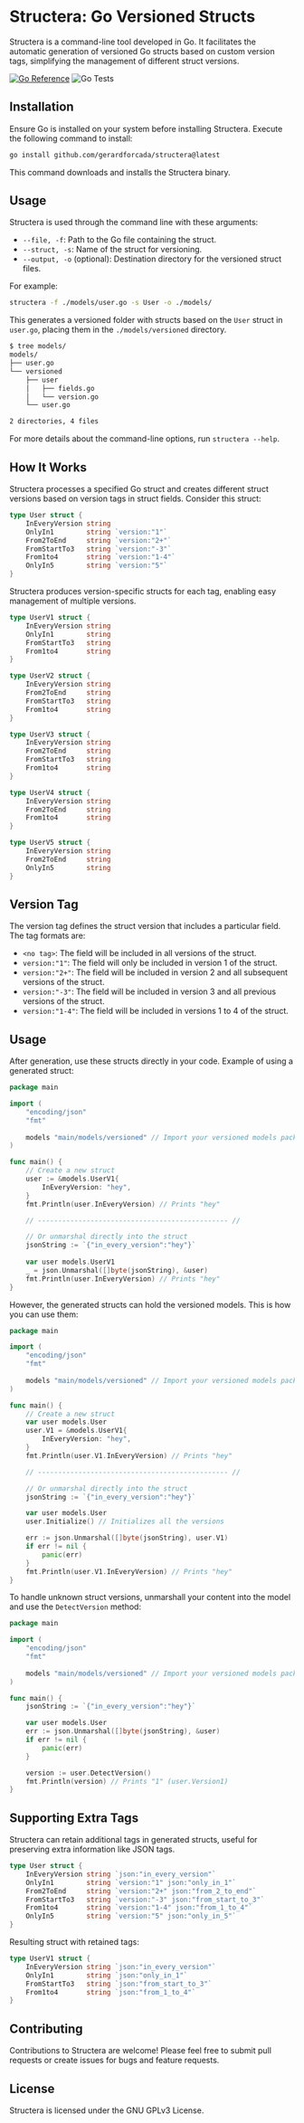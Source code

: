 # Structera: Go Versioned Structs

Structera is a command-line tool developed in Go. It facilitates the automatic generation of versioned Go structs based on custom version tags, simplifying the management of different struct versions.

[![Go Reference](https://pkg.go.dev/badge/github.com/gerardforcada/structera.svg)](https://pkg.go.dev/github.com/gerardforcada/structera)
![Go Tests](https://github.com/gerardforcada/structera/actions/workflows/test.yml/badge.svg)

## Installation

Ensure Go is installed on your system before installing Structera. Execute the following command to install:

```bash
go install github.com/gerardforcada/structera@latest
```

This command downloads and installs the Structera binary.

## Usage

Structera is used through the command line with these arguments:

- `--file, -f`: Path to the Go file containing the struct.
- `--struct, -s`: Name of the struct for versioning.
- `--output, -o` (optional): Destination directory for the versioned struct files.

For example:

```bash
structera -f ./models/user.go -s User -o ./models/
```

This generates a versioned folder with structs based on the `User` struct in `user.go`, placing them in the `./models/versioned` directory.

```bash
$ tree models/
models/
├── user.go
└── versioned
    ├── user
    │   ├── fields.go
    │   └── version.go
    └── user.go

2 directories, 4 files
```

For more details about the command-line options, run `structera --help`.

## How It Works

Structera processes a specified Go struct and creates different struct versions based on version tags in struct fields. Consider this struct:

```go
type User struct {
    InEveryVersion string
    OnlyIn1        string `version:"1"`
    From2ToEnd     string `version:"2+"`
    FromStartTo3   string `version:"-3"`
    From1to4       string `version:"1-4"`
    OnlyIn5        string `version:"5"`
}
```

Structera produces version-specific structs for each tag, enabling easy management of multiple versions.

```go
type UserV1 struct {
    InEveryVersion string
    OnlyIn1        string
    FromStartTo3   string
    From1to4       string
}

type UserV2 struct {
    InEveryVersion string
    From2ToEnd     string
    FromStartTo3   string
    From1to4       string
}

type UserV3 struct {
    InEveryVersion string
    From2ToEnd     string
    FromStartTo3   string
    From1to4       string
}

type UserV4 struct {
    InEveryVersion string
    From2ToEnd     string
    From1to4       string
}

type UserV5 struct {
    InEveryVersion string
    From2ToEnd     string
    OnlyIn5        string
}
```

## Version Tag

The version tag defines the struct version that includes a particular field. The tag formats are:

- `<no tag>`: The field will be included in all versions of the struct.
- `version:"1"`: The field will only be included in version 1 of the struct.
- `version:"2+"`: The field will be included in version 2 and all subsequent versions of the struct.
- `version:"-3"`: The field will be included in version 3 and all previous versions of the struct.
- `version:"1-4"`: The field will be included in versions 1 to 4 of the struct.

## Usage 

After generation, use these structs directly in your code. Example of using a generated struct:

```go
package main

import (
	"encoding/json"
	"fmt"
	
	models "main/models/versioned" // Import your versioned models package
)

func main() {
	// Create a new struct
	user := &models.UserV1{
		InEveryVersion: "hey",
	}
	fmt.Println(user.InEveryVersion) // Prints "hey"

	// ----------------------------------------------- //

	// Or unmarshal directly into the struct
	jsonString := `{"in_every_version":"hey"}`
	
	var user models.UserV1
	_ = json.Unmarshal([]byte(jsonString), &user)
	fmt.Println(user.InEveryVersion) // Prints "hey"
}
```

However, the generated structs can hold the versioned models. This is how you can use them:

```go
package main

import (
	"encoding/json"
	"fmt"
	
	models "main/models/versioned" // Import your versioned models package
)

func main() {
	// Create a new struct
	var user models.User
	user.V1 = &models.UserV1{
		InEveryVersion: "hey",
	}
	fmt.Println(user.V1.InEveryVersion) // Prints "hey"

	// ----------------------------------------------- //

	// Or unmarshal directly into the struct
	jsonString := `{"in_every_version":"hey"}`

	var user models.User
	user.Initialize() // Initializes all the versions

	err := json.Unmarshal([]byte(jsonString), user.V1)
	if err != nil {
		panic(err)
	}
	fmt.Println(user.V1.InEveryVersion) // Prints "hey"
}
```

To handle unknown struct versions, unmarshall your content into the model and use the `DetectVersion` method:

```go
package main

import (
	"encoding/json"
	"fmt"
	
	models "main/models/versioned" // Import your versioned models package
)

func main() {
	jsonString := `{"in_every_version":"hey"}`

	var user models.User
	err := json.Unmarshal([]byte(jsonString), &user)
	if err != nil {
		panic(err)
	}

	version := user.DetectVersion()
	fmt.Println(version) // Prints "1" (user.Version1)
}
```

## Supporting Extra Tags

Structera can retain additional tags in generated structs, useful for preserving extra information like JSON tags.

```go
type User struct {
    InEveryVersion string `json:"in_every_version"`
    OnlyIn1        string `version:"1" json:"only_in_1"`
    From2ToEnd     string `version:"2+" json:"from_2_to_end"`
    FromStartTo3   string `version:"-3" json:"from_start_to_3"`
    From1to4       string `version:"1-4" json:"from_1_to_4"`
    OnlyIn5        string `version:"5" json:"only_in_5"`
}
```

Resulting struct with retained tags:

```go
type UserV1 struct {
    InEveryVersion string `json:"in_every_version"`
    OnlyIn1        string `json:"only_in_1"`
    FromStartTo3   string `json:"from_start_to_3"`
    From1to4       string `json:"from_1_to_4"`
}
```

## Contributing

Contributions to Structera are welcome! Please feel free to submit pull requests or create issues for bugs and feature requests.

## License

Structera is licensed under the GNU GPLv3 License.
